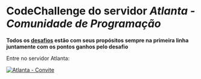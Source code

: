 # CodeChallenge do servidor  *Atlanta - Comunidade de Programação*

**Todos os [desafios](https://github.com/Kaigo11k/Atlanta-CodeChallenge/tree/master/Desafios "desafios") estão com seus propósitos sempre na primeira linha juntamente com os pontos ganhos pelo desafio**

Entre no servidor Atlanta: 


<a href="https://discord.gg/9SPUxSn" target="_blank" alt="Atlanta - Convite"><img src="https://i.imgur.com/9ujJljS.png" alt="Atlanta - Convite"></img></a>
